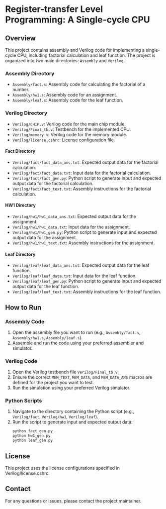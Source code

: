 # Register-transfer Level Programming: A Single-cycle CPU

## Overview

This project contains assembly and Verilog code for implementing a single-cycle CPU, including factorial calculation and leaf function. The project is organized into two main directories: `Assembly` and `Verilog`.

### Assembly Directory

- `Assembly/fact.s`: Assembly code for calculating the factorial of a number.
- `Assembly/hw1.s`: Assembly code for an assignment.
- `Assembly/leaf.s`: Assembly code for the leaf function.

### Verilog Directory

- `Verilog/CHIP.v`: Verilog code for the main chip module.
- `Verilog/Final_tb.v`: Testbench for the implemented CPU.
- `Verilog/memory.v`: Verilog code for the memory module.
- `Verilog/license.cshrc`: License configuration file.

#### Fact Directory

- `Verilog/fact/fact_data_ans.txt`: Expected output data for the factorial calculation.
- `Verilog/fact/fact_data.txt`: Input data for the factorial calculation.
- `Verilog/fact/fact_gen.py`: Python script to generate input and expected output data for the factorial calculation.
- `Verilog/fact/fact_text.txt`: Assembly instructions for the factorial calculation.

#### HW1 Directory

- `Verilog/hw1/hw1_data_ans.txt`: Expected output data for the assignment.
- `Verilog/hw1/hw1_data.txt`: Input data for the assignment.
- `Verilog/hw1/hw1_gen.py`: Python script to generate input and expected output data for the assignment.
- `Verilog/hw1/hw1_text.txt`: Assembly instructions for the assignment.

#### Leaf Directory

- `Verilog/leaf/leaf_data_ans.txt`: Expected output data for the leaf function.
- `Verilog/leaf/leaf_data.txt`: Input data for the leaf function.
- `Verilog/leaf/leaf_gen.py`: Python script to generate input and expected output data for the leaf function.
- `Verilog/leaf/leaf_text.txt`: Assembly instructions for the leaf function.

## How to Run

### Assembly Code

1. Open the assembly file you want to run (e.g., `Assembly/fact.s`, `Assembly/hw1.s`, `Assembly/leaf.s`).
2. Assemble and run the code using your preferred assembler and simulator.

### Verilog Code

1. Open the Verilog testbench file `Verilog/Final_tb.v`.
2. Ensure the correct `MEM_TEXT`, `MEM_DATA`, and `MEM_DATA_ANS` macros are defined for the project you want to test.
3. Run the simulation using your preferred Verilog simulator.

### Python Scripts

1. Navigate to the directory containing the Python script (e.g., `Verilog/fact`, `Verilog/hw1`, `Verilog/leaf`).
2. Run the script to generate input and expected output data:
   ```sh
   python fact_gen.py
   python hw1_gen.py
   python leaf_gen.py

## License
This project uses the license configurations specified in Verilog/license.cshrc.

## Contact
For any questions or issues, please contact the project maintainer. 